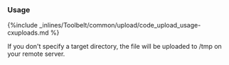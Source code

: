<!-- usedin: [ _legacy_docker/Toolbelt] - post: -->


### Usage

{%include _inlines/Toolbelt/common/upload/code_upload_usage-cxuploads.md %}

If you don't specify a target directory, the file will be uploaded to /tmp on your remote server.
